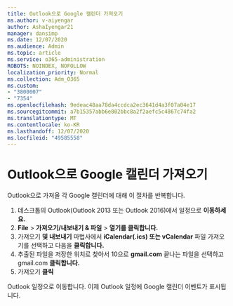 ```yaml
---
title: Outlook으로 Google 캘린더 가져오기
ms.author: v-aiyengar
author: AshaIyengar21
manager: dansimp
ms.date: 12/07/2020
ms.audience: Admin
ms.topic: article
ms.service: o365-administration
ROBOTS: NOINDEX, NOFOLLOW
localization_priority: Normal
ms.collection: Adm_O365
ms.custom:
- "3800007"
- "7354"
ms.openlocfilehash: 9edeac48aa78da4ccdca2ec3641d4a3f07a04e17
ms.sourcegitcommit: a7b15357abb6e802bbc8a2f2aefc5c4867c74fa2
ms.translationtype: MT
ms.contentlocale: ko-KR
ms.lasthandoff: 12/07/2020
ms.locfileid: "49585558"
---
```

# <a name="import-your-google-calendar-to-outlook"></a>Outlook으로 Google 캘린더 가져오기

Outlook으로 가져올 각 Google 캘린더에 대해 이 절차를 반복합니다.

1. 데스크톱의 Outlook(Outlook 2013 또는 Outlook 2016)에서 일정으로 **이동하세요.**
1. **File**  >  **가져오기/내보내기 & 파일**  >  **열기를 클릭합니다.**
1. 가져오기 **및 내보내기** 마법사에서 **iCalendar(.ics) 또는 vCalendar** 파일 가져오기를 선택하고 다음을 **클릭합니다.**
1. 추출된 파일을 저장한 위치로 찾아서 10으로 **gmail.com** 끝나는 파일을 선택하고 gmail.com **클릭합니다.**
1. 가져오기 **클릭**

Outlook 일정으로 이동합니다. 이제 Outlook 일정에 Google 캘린더 이벤트가 표시됩니다.
